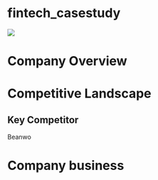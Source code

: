 # fintech_casestudy
![](https://user-images.githubusercontent.com/93271652/140618348-4dc049ed-04dc-4949-a489-ef4edac6cf65.png)
# Company Overview


# Competitive Landscape
## Key Competitor
Beanwo

# Company business
